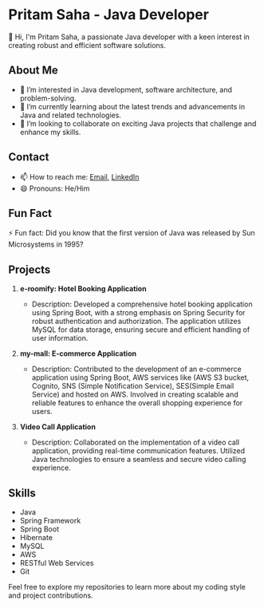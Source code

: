 # Pritam Saha - Java Developer

👋 Hi, I'm Pritam Saha, a passionate Java developer with a keen interest in creating robust and efficient software solutions.

## About Me

- 👀 I’m interested in Java development, software architecture, and problem-solving.
- 🌱 I’m currently learning about the latest trends and advancements in Java and related technologies.
- 💞️ I’m looking to collaborate on exciting Java projects that challenge and enhance my skills.

## Contact

- 📫 How to reach me: [Email](mailto:pritamsaha.2k21@gmail.com), [LinkedIn](https://www.linkedin.com/in/pritam-saha-java/)
- 😄 Pronouns: He/Him

## Fun Fact

⚡ Fun fact: Did you know that the first version of Java was released by Sun Microsystems in 1995?

## Projects

1. **e-roomify: Hotel Booking Application**
   - Description: Developed a comprehensive hotel booking application using Spring Boot, with a strong emphasis on Spring Security for robust authentication and authorization. The application utilizes MySQL for data storage, ensuring secure and efficient handling of user information.

2. **my-mall: E-commerce Application**
   - Description: Contributed to the development of an e-commerce application using Spring Boot, AWS services like (AWS S3 bucket, Cognito, SNS (Simple Notification Service), SES(Simple Email Service) and hosted on AWS. Involved in creating scalable and reliable features to enhance the overall shopping experience for users.

3. **Video Call Application**
   - Description: Collaborated on the implementation of a video call application, providing real-time communication features. Utilized Java technologies to ensure a seamless and secure video calling experience.

## Skills

- Java
- Spring Framework
- Spring Boot
- Hibernate
- MySQL
- AWS
- RESTful Web Services
- Git

Feel free to explore my repositories to learn more about my coding style and project contributions.

